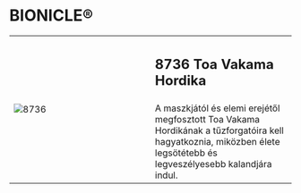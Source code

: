 # BIONICLE®

<table>
<tr>
<td rowspan="2" width="50%"><img alt="8736" src="https://www.lego.com/cdn/cs/catalog/assets/bltd12b5c865e46dc94/1/8736_box_in.png"></td>
<td><h2>8736 Toa Vakama Hordika</h2></td>
</tr>
<tr>
<td>
A maszkjától és elemi erejétől megfosztott Toa Vakama Hordikának a tűzforgatóira kell hagyatkoznia, miközben élete legsötétebb és legveszélyesebb kalandjára indul.
</td>
</tr>
</table>